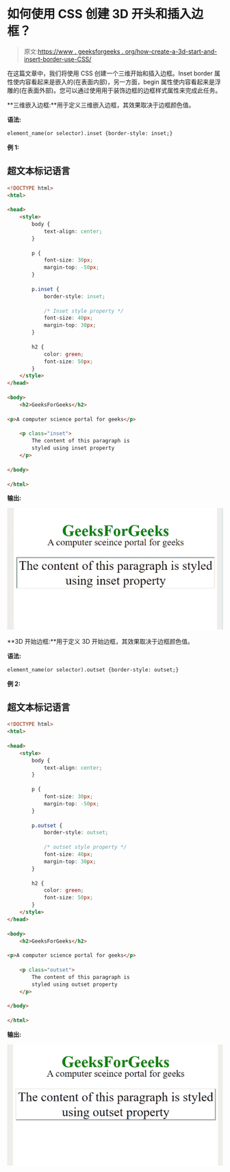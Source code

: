 # 如何使用 CSS 创建 3D 开头和插入边框？

> 原文:[https://www . geeksforgeeks . org/how-create-a-3d-start-and-insert-border-use-CSS/](https://www.geeksforgeeks.org/how-to-create-a-3d-outset-and-inset-border-using-css/)

在这篇文章中，我们将使用 CSS 创建一个三维开始和插入边框。Inset border 属性使内容看起来是嵌入的(在表面内部)，另一方面，begin 属性使内容看起来是浮雕的(在表面外部)。您可以通过使用用于装饰边框的边框样式属性来完成此任务。

**三维嵌入边框:**用于定义三维嵌入边框，其效果取决于边框颜色值。

**语法:**

```html
element_name(or selector).inset {border-style: inset;}
```

**例 1:**

## 超文本标记语言

```html
<!DOCTYPE html>
<html>

<head>
    <style>
        body {
            text-align: center;
        }

        p {
            font-size: 30px;
            margin-top: -50px;
        }

        p.inset {
            border-style: inset;

            /* Inset style property */
            font-size: 40px;
            margin-top: 30px;
        }

        h2 {
            color: green;
            font-size: 50px;
        }
    </style>
</head>

<body>
    <h2>GeeksForGeeks</h2>

<p>A computer science portal for geeks</p>

    <p class="inset">
        The content of this paragraph is
        styled using inset property
    </p>

</body>

</html>
```

**输出:**

![](img/288628ca82e2a493fe5a69655ddeb84c.png)

**3D 开始边框:**用于定义 3D 开始边框，其效果取决于边框颜色值。

**语法:**

```html
element_name(or selector).outset {border-style: outset;}
```

**例 2:**

## 超文本标记语言

```html
<!DOCTYPE html>
<html>

<head>
    <style>
        body {
            text-align: center;
        }

        p {
            font-size: 30px;
            margin-top: -50px;
        }

        p.outset {
            border-style: outset;

            /* outset style property */
            font-size: 40px;
            margin-top: 30px;
        }

        h2 {
            color: green;
            font-size: 50px;
        }
    </style>
</head>

<body>
    <h2>GeeksForGeeks</h2>

<p>A computer science portal for geeks</p>

    <p class="outset">
        The content of this paragraph is
        styled using outset property
    </p>

</body>

</html>
```

**输出:**

![](img/8e7631b603b123142d73f11f308ded88.png)